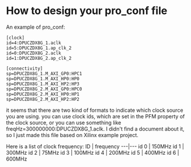 # How to design your pro_conf file
 
An example of pro_conf:
```
[clock]
id=4:DPUCZDX8G_1.aclk
id=5:DPUCZDX8G_1.ap_clk_2
id=0:DPUCZDX8G_2.aclk
id=1:DPUCZDX8G_2.ap_clk_2

[connectivity]
sp=DPUCZDX8G_1.M_AXI_GP0:HPC1
sp=DPUCZDX8G_1.M_AXI_HP0:HP0
sp=DPUCZDX8G_1.M_AXI_HP2:HP3
sp=DPUCZDX8G_2.M_AXI_GP0:HPC0
sp=DPUCZDX8G_2.M_AXI_HP0:HP1
sp=DPUCZDX8G_2.M_AXI_HP2:HP2
```

it seems that there are two kind of formats to indicate which clock source you are using. you can use clock ids, which are set in the PFM property of the clock source, or you can use something like freqHz=300000000:DPUCZDX8G_1.aclk.
I didn't find a document about it, so I just made this file based on Xilinx example project. 

Here is a list of clock frequency:
ID  | frequency
---|---
id 0 |  150MHz
id 1 |  300MHz
id 2 |  75MHz
id 3 |  100MHz
id 4 |  200MHz
id 5 |  400MHz
id 6 |  600MHz
